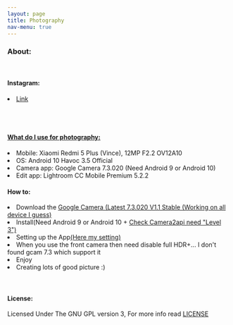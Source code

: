 ```yaml
---
layout: page
title: Photography
nav-menu: true
---
```


<div id="main" class="alt">
<div class="inner">
<h3> About: </h3>
<br>
<h4>Instagram:</h4>
<li><a href="https://instagram.com/akos_paha">Link</a></li>
<br><br>
<br><h4> <a href="" target="_blank"> What do I use for photography: </a> </h4>
<li> Mobile: Xiaomi Redmi 5 Plus (Vince), 12MP F2.2 OV12A10 </li>
<li> OS: Android 10 Havoc 3.5 Official </li>
<li> Camera app: Google Camera 7.3.020 (Need Android 9 or Android 10)</li>
<li> Edit app: Lightroom CC Mobile Premium 5.2.2</li>

<h4> How to:</h4> 

<li>Download the <a href="https://drive.google.com/folderview?id=1-CPTnK7nDoIR5PZp8ThAXvHIc_lAwosR"> Google Camera (Latest 7.3.020 V1.1 Stable (Working on all device I guess)</a></li>
<li>Install(Need Android 9 or Android 10 + <a href="https://www.google.com/url?sa=t&rct=j&q=&esrc=s&source=web&cd=1&cad=rja&uact=8&ved=2ahUKEwic1vu_lcbmAhWM6qQKHeIjDSgQFjAAegQIBhAB&url=https%3A%2F%2Fplay.google.com%2Fstore%2Fapps%2Fdetails%3Fid%3Dcom.airbeat.device.inspector%26hl%3Dhu&usg=AOvVaw3gEAe5p4qHtFogeASeA2-B">Check Camera2api need "Level 3")</a></li> 
<li>Setting up the App<a href="https://drive.google.com/folderview?id=14QSMn1IOrKH2QGzZFxyYFG8I3b41NDtW">(Here my setting)</a></li>
<li>When you use the front camera then need disable full HDR+...
I don't found gcam 7.3 which support it</li>
<li>Enjoy</li>
<li>Creating lots of good picture :)</li>
<br><br>
<h4>License:</h4>
Licensed Under The GNU GPL version 3, For more info read <a target="_blank" href="https://github.com/AkosPaha/akospaha.github.io/blob/master/LICENSE.md">LICENSE</a>
<div>
</div>

